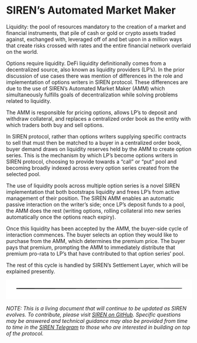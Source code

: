 # SIREN’s Automated Market Maker

Liquidity: the pool of resources mandatory to the creation of a market and financial instruments, that pile of cash or gold or crypto assets traded against, exchanged with, leveraged off of and bet upon in a million ways that create risks crossed with rates and the entire financial network overlaid on the world.

Options require liquidity. DeFi liquidity definitionally comes from a decentralized source, also known as liquidity providers (LP’s).  In the prior discussion of use cases there was mention of differences in the role and implementation of options writers in SIREN protocol.  These differences are due to the use of SIREN’s Automated Market Maker (AMM) which simultaneously fulfills goals of decentralization while solving problems related to liquidity. 

The AMM is responsible for pricing options, allows LP’s to deposit and withdraw collateral, and replaces a centralized order book as the entity with which traders both buy and sell options.

In SIREN protocol, rather than options writers supplying specific contracts to sell that must then be matched to a buyer in a centralized order book, buyer demand draws on liquidity reserves held by the AMM to create option series.  This is the mechanism by which LP’s become options writers in SIREN protocol, choosing to provide towards a “call” or “put” pool and becoming broadly indexed across every option series created from the selected pool.  

The use of liquidity pools across multiple option series is a novel SIREN implementation that both bootstraps liquidity and frees LP’s from active management of their position. The SIREN AMM enables an automatic passive interaction on the writer’s side; once LP’s deposit funds to a pool, the AMM does the rest (writing options, rolling collateral into new series automatically once the options reach expiry).

Once this liquidity has been accepted by the AMM, the buyer-side cycle of interaction commences.  The buyer selects an option they would like to purchase from the AMM, which determines the premium price.  The buyer pays that premium, prompting the AMM to immediately distribute that premium pro-rata to LP’s that have contributed to that option series’ pool.   

The rest of this cycle is handled by SIREN’s Settlement Layer, which will be explained presently.

![](../.gitbook/assets/image.png)

_NOTE: This is a living document that will continue to be updated as SIREN evolves. To contribute, please visit_ [_SIREN on GitHub_](https://github.com/sirenmarkets/core)_. Specific questions may be answered and technical guidance may also be provided from time to time in the_ [_SIREN Telegram_](https://t.me/sirenmarkets) _to those who are interested in building on top of the protocol._
